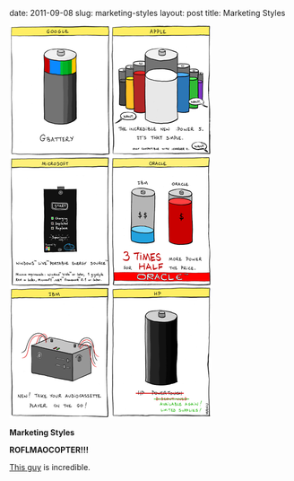 date: 2011-09-08
slug: marketing-styles
layout: post
title: Marketing Styles


<a href="http://bonkersworld.net/images/2011.09.06_marketing_styles.png"><img src="/static/tumblr_files/tumblr_lr7agi94ua1qznuglo1_500.png"/></a><br/><p><strong>Marketing Styles</strong></p>

<p><strong>ROFLMAOCOPTER!!!</strong></p>

<p><a target="_blank" href="http://www.bonkersworld.net/">This guy</a> is incredible.</p>
